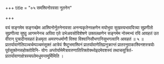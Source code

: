 +++
title = "०५ समश्विनोरवसा नूतनेन"

+++

वयं सङ्गमेम सङ्गच्छेम आश्विनोर्नूतनेनावसा अनन्यकृतेनरक्षणेन मयोभुवा सुखस्यभावयित्र्या सुप्रणीतो सुप्रणीत्या सुष्ठु आगमनेनच अपिवा एते उभेअवसोविशेषणे उक्तलक्षणेन सङ्गमेम नोस्मभ्यं रयिं आवहतं उत वीरान् पुत्रादीनावहतं हेअमृता अमरणधर्माणौ विश्वा विश्वानिसौभगानिसुभगत्वानि आवहतं ॥ ५ ॥प्रातर्यावाणेतिपञ्चर्चम्पञ्चमंसूक्तं आत्रेयं त्रैष्टुभमाश्विनं प्रातर्यावाणेतिह्यनुक्रान्तं प्रातरनुवाकाश्विनशस्त्रयोः पूर्वसूक्तेनसहोक्तोविनि- योगः अप्तोर्यामेमैत्रावरुणातिरिक्तोक्थ्येइदमेवशस्यं तथाचसूत्रितं-प्रातर्यावाणाक्षेत्रस्यपतेमधुमन्तमूर्मिमिति ।